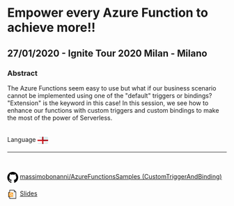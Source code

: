 # Empower every Azure Function to achieve more!!
## 27/01/2020 - Ignite Tour 2020 Milan - Milano
### Abstract
The Azure Functions seem easy to use but what if our business scenario cannot be implemented using one of the "default" triggers or bindings? "Extension" is the keyword in this case! In this session, we see how to enhance our functions with custom triggers and custom bindings to make the most of the power of Serverless.

<br/>
Language <img width="25" src="https://raw.githubusercontent.com/massimobonanni/massimobonanni/master/images/flagengland.svg" style="vertical-align:middle">

<br/>

---

<br/>

<p>
<img width="25" src="https://raw.githubusercontent.com/massimobonanni/massimobonanni/master/images/github.svg" style="vertical-align:middle"> 
<a href="https://github.com/massimobonanni/AzureFunctionsSamples/tree/master/CustomTriggerAndBinding" target="_blank">massimobonanni/AzureFunctionsSamples (CustomTriggerAndBinding)</a>
</p>

<p>
<img width="25" src="https://raw.githubusercontent.com/massimobonanni/massimobonanni/master/images/slides.svg" style="vertical-align:middle"> 
<a href="https://raw.githubusercontent.com/massimobonanni/massimobonanni/master/slides/20200127-1.pdf">Slides</a>
</p>
 